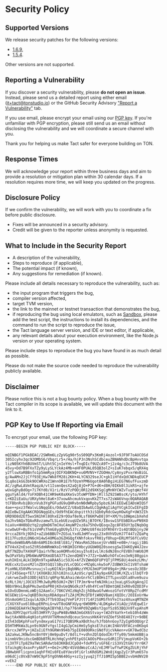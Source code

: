 # Security Policy

## Supported Versions

We release security patches for the following versions:

- [1.6.9](https://www.npmjs.com/package/@tact-lang/compiler/v/1.6.9),
- [1.5.4](https://www.npmjs.com/package/@tact-lang/compiler/v/1.5.4).

Other versions are not supported.

## Reporting a Vulnerability

If you discover a security vulnerability, please **do not open an issue**.
Instead, please send us a detailed report using either email ([it+tact@tonstudio.io](mailto:it+tact@tonstudio.io)) or the GitHub Security Advisory ["Report a Vulnerability"](https://github.com/tact-lang/tact/security/advisories/new) tab.

If you use email, please encrypt your email using our [PGP key](#pgp-key-to-use-if-reporting-via-email). If you're unfamiliar with PGP encryption, please still send us an email without disclosing the vulnerability and we will coordinate a secure channel with you.

Thank you for helping us make Tact safer for everyone building on TON.

## Response Times

We will acknowledge your report within three business days and aim to provide a resolution or mitigation plan within 30 calendar days. If a resolution requires more time, we will keep you updated on the progress.

## Disclosure Policy

If we confirm the vulnerability, we will work with you to coordinate a fix before public disclosure.

- Fixes will be announced in a security advisory.
- Credit will be given to the reporter unless anonymity is requested.

## What to Include in the Security Report

- A description of the vulnerability,
- Steps to reproduce (if applicable),
- The potential impact (if known),
- Any suggestions for remediation (if known).

Please include all details necessary to reproduce the vulnerability, such as:

- the input program that triggers the bug,
- compiler version affected,
- target TVM version,
- the link to the mainnet or testnet transaction that demonstrates the bug,
- if reproducing the bug using local emulators, such as [Sandbox](https://github.com/ton-org/sandbox), please add the test script, the instructions to install its dependencies, and the command to run the script to reproduce the issue,
- the Tact language server version, and IDE or text editor, if applicable,
- any relevant details about your execution environment, like the Node.js version or your operating system.

Please include steps to reproduce the bug you have found in as much detail as possible.

Please do not make the source code needed to reproduce the vulnerability publicly available.

## Disclaimer

Please notice this is not a bug bounty policy. When a bug bounty with the Tact compiler in its scope is available, we will update this document with the link to it.

## PGP Key to Use If Reporting via Email

To encrypt your email, use the following PGP key:

```
-----BEGIN PGP PUBLIC KEY BLOCK-----

mQINBGf1PGkBEAC/2SWRm6LzZpVGg90r5sS09QPx3KmRj4ozol+9JF9F7oAUCOSd
305Icyhv3qc92OMbS6/VbqrLr5+/Ha/hjPJn3NshSCdbceuZBNANhdDcBpHvvtqa
lizN05KYh6BUVmST/LUht5CjnIeYHsl+TnqDIcf9UZcA9T+j2z4g/c3cJT9b8UVA
45vy+Dd7B9FXxTZy9yLySLYckAz4Mb+eHF0PUAL05QB3olZ+sIuK7ebqx5/qRX4q
y2flswXaRBBnfo1p5mmRyajOIFXbBKNQ+vu6MVNV+YZGOHm/CyAnyzPvxrWxBiGL
g/AwAMn2JjCff93EjKw7Wk8fM28i2KH+4LYCN329seJC+gkIiHfdxQdCNDkqEUCP
SLq8o1kGG3bk9OCWRXoZ1WnnOR1E7hfOzmYPM6Ugot8A0hBgiHiEG7N6ufFuxzmD
AC/zgRwLAVmtRaqzA/vt1IsmnQesX2aQj8jO+P7G+dK+d8H/0IKk0l3ikRS+ajfe
wUxGghyBdOg+7i7KYd0/X1ri/RzV7zPODj0R12d9XKSgCgMnNYCWZvTugtqWzf4V
gguYyAld4/YoFXOBh41CHR9eK0aXKeSv3toWPfDN+jRllSZ92SW8scK/yto/HYhf
L+KD2iEaUu/URXyhHel8aK+37xowAhcmukVxqovKkZT7xs72sWA6Vnqc0QARAQAB
tCFBbnRvbiBUcnVub3YgPGFudG9uQHRvbnN0dWRpby5pbz6JAlEEEwEIADsWIQSf
4ae++pxz3fWalvLGNqqGEs/OdwUCZ/U8aQIbAwULCQgHAgIiAgYVCgkICwIEFgID
AQIeBwIXgAAKCRDGNqqGEs/Od9fhEACdnpitth3iSQb0yRdcGwyHOwXgF+UW32Ih
URD9D8d2Ef5wx5N1hKl8OhxE29rOOaf8e9Lsf86KPwD8j9Y+XM/Yu10WpmibXehd
GaJhv9AQxTQAxR8vzamwTLSLebUEzuqUZe5RijB7OYK/IBxsw1SFEbBDXuvPN9XO
hiaVu+HH0bDzYq2zg0mD6TmCHuC4myWP2xz8a75hOvQEoqxZgc8F85UY3pINqbOg
ncwOwUF+BuT61sVHPsThmG8ygDU9y5J7c/2WHzU8f4o1OfRh6YrIs4QtBQGjnyJW
9rccaZ6Ykj9DhI+aZib6BBU7+ZGSuLYxdGJmMfxvgi23x0VhVDzHJ7T447zZQaPq
8117Fuz0zLON6cH14wS4OMGa3GZHGQgfXNhfokxvfR01yfOhup+ERLMfS6fCuVOz
2P6odeW8bAMvbBn6AMSI6c84ElE81/jYWavRmS20asejUrvN8E+e0B+/ragij1BG
KTV4xX2nEsoSZtRSdmNRmWXoIrHKQHIGYHbcyUGbW0Q20soesgSwID4KEyW4J2ev
pRf7NZDuTX49UPlQairhfNcaoHOMhv6CmsyIhs01vLlKc6dNJ8ncFEVBh7nWU0JM
9w3PaYbXy1Mb6WuNPDXmUD5A37Ts2endQHEY+J7Zz+UwWbzhOfxCeo3eNj80gpin
euhIHInLALkCDQRn9TxpARAA5ic5OJG+AfZVZWm6QFUPYQTjFPMS8Uj4oekzLMn/
HUEcxXzIuosM2lnZDXtGQ1lSByzVLvCQGCc+MZq6Lnkw5oP/ZdBWX3xI1V8TshaW
PioHNLX50VMvsnuujsluyKQlN1njBqbNNzzYMJG3mUPlHF09g4+jMArsesOz3EBr
eiF245Geq+fE7/1KX6KBzJEh102nsiLAzUSc/qmZIAy9px6R2COK/KZLv1lbQTrD
/akrweZadh1ODDjkE53/q0PqrNLAhaicWvGnrhClzBOHsITTLpxsGDla8hvm9uzu
6cRLtJH/jJOCU37MhJw8yMb5UHJ+ZNtlTPJmrN+efmNJHkixz3xaLgXSuXgAnqJI
9BbV9HxLBq6PHu3wnDaPR0jKOvUeQNGdkzXfv8h4YCvmT8DmtQAE3xR0v0ZOD3Fv
w1OvEUDmnmLoWDjG2Aamlc/78KCVHIzNqhZcjhD8waGfwWvozGfotVY8RpZfcdMY
NCGEWziG+wJqKB59oXqsRDAdqoaTiZAjMIMcQTDfiW0QVBamjXQIDc/2OIEoUrNw
OSnAoGHVIZxqulAJQkJfTb93Daq7VePiPJtt714F2SUMSfhVYeIYaz4XuxqMTNZH
/CXGYXFux6l88upERPnLG+wVT8oGNFXUyqr6W9BMh/4LDKgAvCViAQzjVUEqwE1r
z20AEQEAAYkCNgQYAQgAIBYhBJ/hp776nHPd9ZqW8sY2qoYSz853BQJn9TxpAhsM
AAoJEMY2qoYSz853HRYP/2guPW4BvNWA3mGdX6Stvay+lW2dY4aYk+teb10h4zWm
kwjtAxN08u4qH1otyHYUVTkMnmohdQceucSnnusHkK4tVdZOefSh8E48IYz+9dBE
zIh43dbKphFsoTyndmxyaG17ViI7QBSMkaXBdtho/hJfbbhnGoy7ZyIgH5OQUgrZ
D5HTHMkWa3Lpn9s9GNfvYgslI4gGJpCmiHmSy5gksElhzLWcIHAVV0fACzn0Kbq4
dkrcxJWfPy+jHZaIiEfh9GRWn994b75pIE080ORkcGNdfUjcVAAen+vGK78wdCbz
1A2akwLJKNw5ncBnY0Yj0m9puDvT/8dlLY+vdhnZQlQdodIKrTfy09/5mkmUBBja
kinmbV9nidscGmBDbBTRLHchHqCynhPEtpGSCAOOsP0xuzGdR1IFVjmupVoKO+2b
ri3XTFiTp8Z9aTWcSARdwtb83KKBdJCpDd+fdxMYS/sGF6EriS3XV2tGH/Yrr6K7
SfaikgNj4xaxPryAkPl++Oe2+iMQr4SVddWozCcAJ/nEJMFlwfYwP2KgZUiRjYhF
JBHwbHFlicpnn1aqhFfHIs0FEu8YUes9fiGrlsKRdGMi2Wn8jXqpZyIr3Pum657o
m96dCjc0VxB7nW9C9pF5YgOhN640Gy+szIyjyuq2jTfJ10MI5p5BBE2vvbHdNV20
=vEk2
-----END PGP PUBLIC KEY BLOCK-----
```
